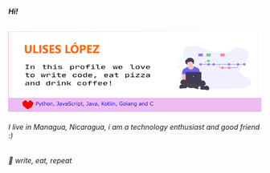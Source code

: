 ###### **Hi!**

![](https://github.com/Ualb/Ualb/blob/master/readmegithub.png)

###### I live in Managua, Nicaragua, i am a technology enthusiast and good friend :)
###### :muscle: write, eat, repeat
